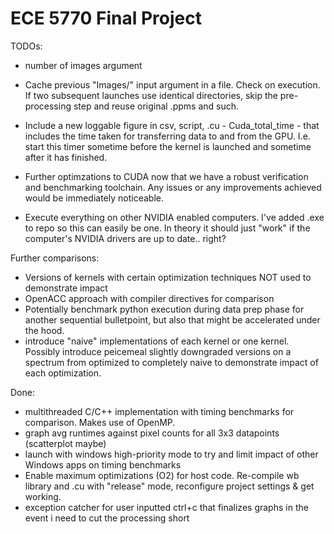 # ECE 5770 Final Project

TODOs:
- number of images argument 
- Cache previous "Images/" input argument in a file. Check on execution. If two subsequent launches use identical directories, skip the pre-processing step and reuse original .ppms and such. 
- Include a new loggable figure in csv, script, .cu - Cuda_total_time - that includes the time taken for transferring data to and from the GPU. I.e. start this timer sometime before the kernel is launched and sometime after it has finished. 

- Further optimzations to CUDA now that we have a robust verification and benchmarking toolchain. Any issues or any improvements achieved would be immediately noticeable. 
- Execute everything on other NVIDIA enabled computers. I've added .exe to repo so this can easily be one. In theory it should just "work" if the computer's NVIDIA drivers are up to date.. right?

Further comparisons: 
- Versions of kernels with certain optimization techniques NOT used to demonstrate impact
- OpenACC approach with compiler directives for comparison
- Potentially benchmark python execution during data prep phase for another sequential bulletpoint, but also that might be accelerated under the hood. 
- introduce "naive" implementations of each kernel or one kernel. Possibly introduce peicemeal slightly downgraded versions on a spectrum from optimized to completely naive to demonstrate impact of each optimization. 

Done:
- multithreaded C/C++ implementation with timing benchmarks for comparison. Makes use of OpenMP. 
- graph avg runtimes against pixel counts for all 3x3 datapoints (scatterplot maybe)
- launch with windows high-priority mode to try and limit impact of other Windows apps on timing benchmarks
- Enable maximum optimizations (O2) for host code. Re-compile wb library and .cu with "release" mode, reconfigure project settings & get working. 
- exception catcher for user inputted ctrl+c that finalizes graphs in the event i need to cut the processing short